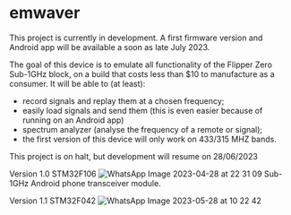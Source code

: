 # emwaver
This project is currently in development. A first firmware version and Android app will be available a soon as late July 2023.

The goal of this device is to emulate all functionality of the Flipper Zero Sub-1GHz block, on a build that costs less than $10 to manufacture as a consumer. It will be able to (at least):
- record signals and replay them at a chosen frequency;
- easily load signals and send them (this is even easier because of running on an Android app)
- spectrum analyzer (analyse the frequency of a remote or signal);
- the first version of this device will only work on 433/315 MHZ bands.

This project is on halt, but development will resume on 28/06/2023

Version 1.0
STM32F106
![WhatsApp Image 2023-04-28 at 22 31 09](https://user-images.githubusercontent.com/81360502/235257695-dff3780b-c9fe-4727-86f2-54477f3ad85f.jpeg)
Sub-1GHz Android phone transceiver module.

Version 1.1
STM32F042
![WhatsApp Image 2023-05-28 at 10 22 42](https://github.com/luispl77/emwaver/assets/81360502/2244f5ef-cd49-40ab-aa30-a5b7162e2d91)
